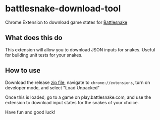 # battlesnake-download-tool
Chrome Extension to download game states for [Battlesnake](https://play.battlesnake.com)

## What does this do

This extension will allow you to download JSON inputs for snakes. Useful for building unit tests for your snakes.

## How to use

Download the release [zip file](https://github.com/EnderInvader/battlesnake-download-tool/releases/tag/2.0), navigate to `chrome://extensions`, turn on developer mode, and select "Load Unpacked"

Once this is loaded, go to a game on play.battlesnake.com, and use the extension to download input states for the snakes of your choice.

Have fun and good luck!